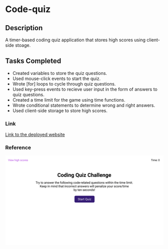 # Code-quiz

## Description
A timer-based coding quiz application that stores high scores using client-side stoage. 

## Tasks Completed 
* Created variables to store the quiz questions.
* Used mouse-click events to start the quiz.
* Wrote [for] loops to cycle through quiz questions. 
* Used key-press events to recieve user input in the form of answers to quiz questions. 
* Created a time limit for the game using time functions. 
* Wrote conditional statements to determine wrong and right answers. 
* Used client-side storage to store high scores. 


### Link 
[Link to the deployed website](https://rodvalencia2319.github.io/Code-quiz/)

### Reference 
![Screenshot of index.html](./assets/images/screenshot.gif)

